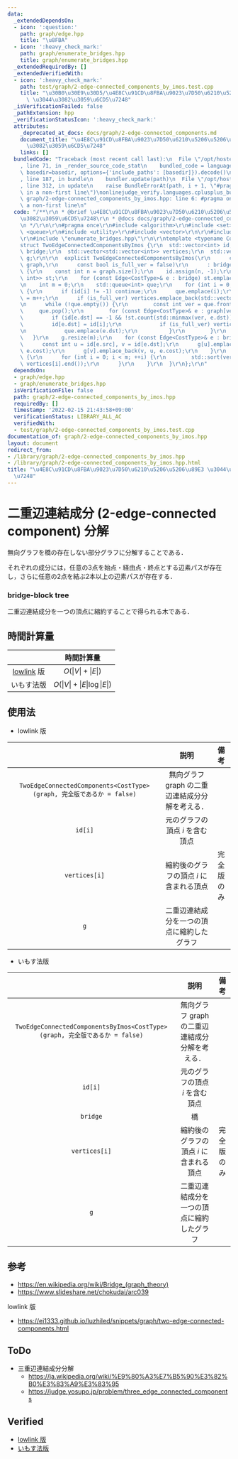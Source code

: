 ```yaml
---
data:
  _extendedDependsOn:
  - icon: ':question:'
    path: graph/edge.hpp
    title: "\u8FBA"
  - icon: ':heavy_check_mark:'
    path: graph/enumerate_bridges.hpp
    title: graph/enumerate_bridges.hpp
  _extendedRequiredBy: []
  _extendedVerifiedWith:
  - icon: ':heavy_check_mark:'
    path: test/graph/2-edge-connected_components_by_imos.test.cpp
    title: "\u30B0\u30E9\u30D5/\u4E8C\u91CD\u8FBA\u9023\u7D50\u6210\u5206\u5206\u89E3\
      \ \u3044\u3082\u3059\u6CD5\u7248"
  _isVerificationFailed: false
  _pathExtension: hpp
  _verificationStatusIcon: ':heavy_check_mark:'
  attributes:
    _deprecated_at_docs: docs/graph/2-edge-connected_components.md
    document_title: "\u4E8C\u91CD\u8FBA\u9023\u7D50\u6210\u5206\u5206\u89E3 \u3044\
      \u3082\u3059\u6CD5\u7248"
    links: []
  bundledCode: "Traceback (most recent call last):\n  File \"/opt/hostedtoolcache/Python/3.10.2/x64/lib/python3.10/site-packages/onlinejudge_verify/documentation/build.py\"\
    , line 71, in _render_source_code_stat\n    bundled_code = language.bundle(stat.path,\
    \ basedir=basedir, options={'include_paths': [basedir]}).decode()\n  File \"/opt/hostedtoolcache/Python/3.10.2/x64/lib/python3.10/site-packages/onlinejudge_verify/languages/cplusplus.py\"\
    , line 187, in bundle\n    bundler.update(path)\n  File \"/opt/hostedtoolcache/Python/3.10.2/x64/lib/python3.10/site-packages/onlinejudge_verify/languages/cplusplus_bundle.py\"\
    , line 312, in update\n    raise BundleErrorAt(path, i + 1, \"#pragma once found\
    \ in a non-first line\")\nonlinejudge_verify.languages.cplusplus_bundle.BundleErrorAt:\
    \ graph/2-edge-connected_components_by_imos.hpp: line 6: #pragma once found in\
    \ a non-first line\n"
  code: "/**\r\n * @brief \u4E8C\u91CD\u8FBA\u9023\u7D50\u6210\u5206\u5206\u89E3 \u3044\
    \u3082\u3059\u6CD5\u7248\r\n * @docs docs/graph/2-edge-connected_components.md\r\
    \n */\r\n\r\n#pragma once\r\n#include <algorithm>\r\n#include <set>\r\n#include\
    \ <queue>\r\n#include <utility>\r\n#include <vector>\r\n\r\n#include \"edge.hpp\"\
    \r\n#include \"enumerate_bridges.hpp\"\r\n\r\ntemplate <typename CostType>\r\n\
    struct TwoEdgeConnectedComponentsByImos {\r\n  std::vector<int> id;\r\n  std::vector<Edge<CostType>>\
    \ bridge;\r\n  std::vector<std::vector<int>> vertices;\r\n  std::vector<std::vector<Edge<CostType>>>\
    \ g;\r\n\r\n  explicit TwoEdgeConnectedComponentsByImos(\r\n      const std::vector<std::vector<Edge<CostType>>>&\
    \ graph,\r\n      const bool is_full_ver = false)\r\n      : bridge(enumerate_bridges(graph))\
    \ {\r\n    const int n = graph.size();\r\n    id.assign(n, -1);\r\n    std::set<std::pair<int,\
    \ int>> st;\r\n    for (const Edge<CostType>& e : bridge) st.emplace(e.src, e.dst);\r\
    \n    int m = 0;\r\n    std::queue<int> que;\r\n    for (int i = 0; i < n; ++i)\
    \ {\r\n      if (id[i] != -1) continue;\r\n      que.emplace(i);\r\n      id[i]\
    \ = m++;\r\n      if (is_full_ver) vertices.emplace_back(std::vector<int>{i});\r\
    \n      while (!que.empty()) {\r\n        const int ver = que.front();\r\n   \
    \     que.pop();\r\n        for (const Edge<CostType>& e : graph[ver]) {\r\n \
    \         if (id[e.dst] == -1 && !st.count(std::minmax(ver, e.dst))) {\r\n   \
    \         id[e.dst] = id[i];\r\n            if (is_full_ver) vertices.back().emplace_back(e.dst);\r\
    \n            que.emplace(e.dst);\r\n          }\r\n        }\r\n      }\r\n \
    \   }\r\n    g.resize(m);\r\n    for (const Edge<CostType>& e : bridge) {\r\n\
    \      const int u = id[e.src], v = id[e.dst];\r\n      g[u].emplace_back(u, v,\
    \ e.cost);\r\n      g[v].emplace_back(v, u, e.cost);\r\n    }\r\n    if (is_full_ver)\
    \ {\r\n      for (int i = 0; i < m; ++i) {\r\n        std::sort(vertices[i].begin(),\
    \ vertices[i].end());\r\n      }\r\n    }\r\n  }\r\n};\r\n"
  dependsOn:
  - graph/edge.hpp
  - graph/enumerate_bridges.hpp
  isVerificationFile: false
  path: graph/2-edge-connected_components_by_imos.hpp
  requiredBy: []
  timestamp: '2022-02-15 21:43:58+09:00'
  verificationStatus: LIBRARY_ALL_AC
  verifiedWith:
  - test/graph/2-edge-connected_components_by_imos.test.cpp
documentation_of: graph/2-edge-connected_components_by_imos.hpp
layout: document
redirect_from:
- /library/graph/2-edge-connected_components_by_imos.hpp
- /library/graph/2-edge-connected_components_by_imos.hpp.html
title: "\u4E8C\u91CD\u8FBA\u9023\u7D50\u6210\u5206\u5206\u89E3 \u3044\u3082\u3059\u6CD5\
  \u7248"
---
```

# 二重辺連結成分 (2-edge-connected component) 分解

無向グラフを橋の存在しない部分グラフに分解することである．

それぞれの成分には，任意の3点を始点・経由点・終点とする辺素パスが存在し，さらに任意の2点を結ぶ2本以上の辺素パスが存在する．


### bridge-block tree

二重辺連結成分を一つの頂点に縮約することで得られる木である．


## 時間計算量

||時間計算量|
|:--:|:--:|
|[lowlink](lowlink.md) 版|$O(\lvert V \rvert + \lvert E \rvert)$|
|いもす法版|$O(\lvert V \rvert + \lvert E \rvert \log{\lvert E \rvert})$|


## 使用法

- lowlink 版

||説明|備考|
|:--:|:--:|:--:|
|`TwoEdgeConnectedComponents<CostType>(graph, 完全版であるか = false)`|無向グラフ $\mathrm{graph}$ の二重辺連結成分分解を考える．|
|`id[i]`|元のグラフの頂点 $i$ を含む頂点||
|`vertices[i]`|縮約後のグラフの頂点 $i$ に含まれる頂点|完全版のみ|
|`g`|二重辺連結成分を一つの頂点に縮約したグラフ||

- いもす法版

||説明|備考|
|:--:|:--:|:--:|
|`TwoEdgeConnectedComponentsByImos<CostType>(graph, 完全版であるか = false)`|無向グラフ $\mathrm{graph}$ の二重辺連結成分分解を考える．||
|`id[i]`|元のグラフの頂点 $i$ を含む頂点||
|`bridge`|橋||
|`vertices[i]`|縮約後のグラフの頂点 $i$ に含まれる頂点|完全版のみ|
|`g`|二重辺連結成分を一つの頂点に縮約したグラフ||


## 参考

- https://en.wikipedia.org/wiki/Bridge_(graph_theory)
- https://www.slideshare.net/chokudai/arc039

lowlink 版
- https://ei1333.github.io/luzhiled/snippets/graph/two-edge-connected-components.html


## ToDo

- 三重辺連結成分分解
  - https://ja.wikipedia.org/wiki/%E9%80%A3%E7%B5%90%E3%82%B0%E3%83%A9%E3%83%95
  - https://judge.yosupo.jp/problem/three_edge_connected_components


## Verified

- [lowlink 版](https://atcoder.jp/contests/arc039/submissions/9288123)
- [いもす法版](https://judge.yosupo.jp/submission/5729)
